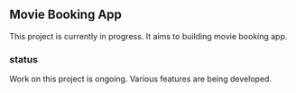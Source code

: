 ## Movie Booking App
This project is currently in progress. It aims to building movie booking app.
### status
Work on this project is ongoing. Various features are being developed.

